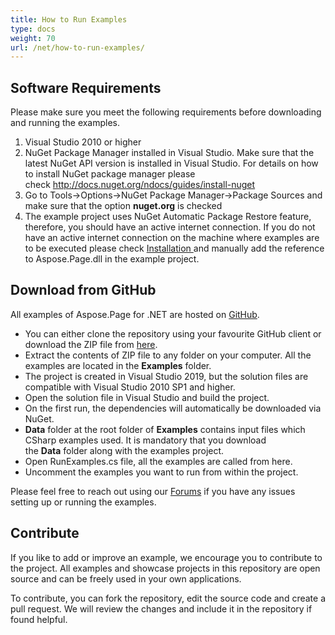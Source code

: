 ```yaml
---
title: How to Run Examples
type: docs
weight: 70
url: /net/how-to-run-examples/
---
```


## **Software Requirements**
Please make sure you meet the following requirements before downloading and running the examples.

1. Visual Studio 2010 or higher
1. NuGet Package Manager installed in Visual Studio. Make sure that the latest NuGet API version is installed in Visual Studio. For details on how to install NuGet package manager please check <http://docs.nuget.org/ndocs/guides/install-nuget>
1. Go to Tools->Options->NuGet Package Manager->Package Sources and make sure that the option **nuget.org** is checked
1. The example project uses NuGet Automatic Package Restore feature, therefore, you should have an active internet connection. If you do not have an active internet connection on the machine where examples are to be executed please check [Installation ](/page/net/installation/)and manually add the reference to Aspose.Page.dll in the example project.
## **Download from GitHub**
All examples of Aspose.Page for .NET are hosted on [GitHub](https://github.com/aspose-page/Aspose.Page-for-.NET).

- You can either clone the repository using your favourite GitHub client or download the ZIP file from [here](https://github.com/aspose-page/Aspose.Page-for-.NET/archive/master.zip).
- Extract the contents of ZIP file to any folder on your computer. All the examples are located in the **Examples** folder.
- The project is created in Visual Studio 2019, but the solution files are compatible with Visual Studio 2010 SP1 and higher.
- Open the solution file in Visual Studio and build the project.
- On the first run, the dependencies will automatically be downloaded via NuGet.
- **Data** folder at the root folder of **Examples** contains input files which CSharp examples used. It is mandatory that you download the **Data** folder along with the examples project.
- Open RunExamples.cs file, all the examples are called from here.
- Uncomment the examples you want to run from within the project.

Please feel free to reach out using our [Forums](https://forum.aspose.com/c/page) if you have any issues setting up or running the examples.
## **Contribute**
If you like to add or improve an example, we encourage you to contribute to the project. All examples and showcase projects in this repository are open source and can be freely used in your own applications.

To contribute, you can fork the repository, edit the source code and create a pull request. We will review the changes and include it in the repository if found helpful.
